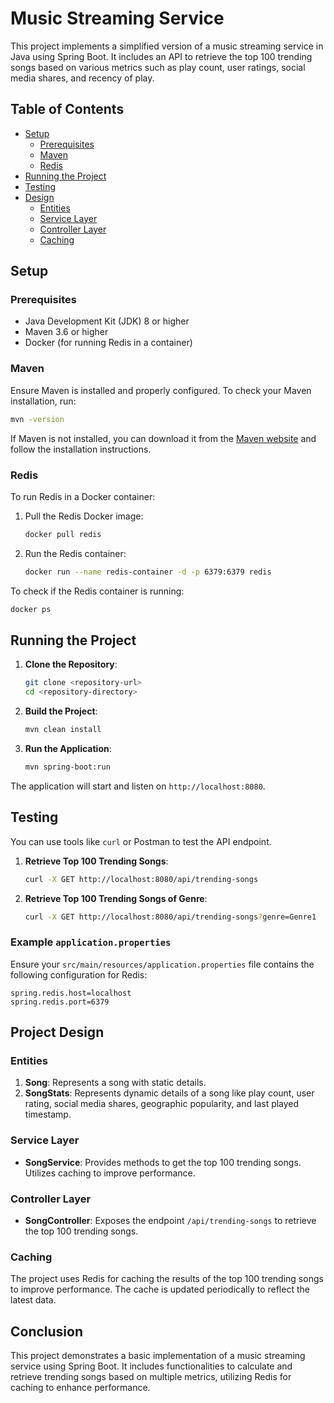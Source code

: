 # Music Streaming Service

This project implements a simplified version of a music streaming service in Java using Spring Boot. It includes an API to retrieve the top 100 trending songs based on various metrics such as play count, user ratings, social media shares, and recency of play.

## Table of Contents
- [Setup](#setup)
  - [Prerequisites](#prerequisites)
  - [Maven](#maven)
  - [Redis](#redis)
- [Running the Project](#running-the-project)
- [Testing](#testing)
- [Design](#design)
  - [Entities](#entities)
  - [Service Layer](#service-layer)
  - [Controller Layer](#controller-layer)
  - [Caching](#caching)

## Setup

### Prerequisites

- Java Development Kit (JDK) 8 or higher
- Maven 3.6 or higher
- Docker (for running Redis in a container)

### Maven

Ensure Maven is installed and properly configured. To check your Maven installation, run:

```sh
mvn -version
```

If Maven is not installed, you can download it from the [Maven website](https://maven.apache.org/install.html) and follow the installation instructions.

### Redis

To run Redis in a Docker container:

1. Pull the Redis Docker image:

    ```sh
    docker pull redis
    ```

2. Run the Redis container:

    ```sh
    docker run --name redis-container -d -p 6379:6379 redis
    ```

To check if the Redis container is running:

```sh
docker ps
```


## Running the Project

1. **Clone the Repository**:

    ```sh
    git clone <repository-url>
    cd <repository-directory>
    ```

2. **Build the Project**:

    ```sh
    mvn clean install
    ```

3. **Run the Application**:

    ```sh
    mvn spring-boot:run
    ```

The application will start and listen on `http://localhost:8080`.

## Testing

You can use tools like `curl` or Postman to test the API endpoint.

1. **Retrieve Top 100 Trending Songs**:

    ```sh
    curl -X GET http://localhost:8080/api/trending-songs
    ```

1. **Retrieve Top 100 Trending Songs of Genre**:

    ```sh
    curl -X GET http://localhost:8080/api/trending-songs?genre=Genre1
    ```

### Example `application.properties`

Ensure your `src/main/resources/application.properties` file contains the following configuration for Redis:

```properties
spring.redis.host=localhost
spring.redis.port=6379
```

## Project Design

### Entities

1. **Song**: Represents a song with static details.
2. **SongStats**: Represents dynamic details of a song like play count, user rating, social media shares, geographic popularity, and last played timestamp.

### Service Layer

- **SongService**: Provides methods to get the top 100 trending songs. Utilizes caching to improve performance.

### Controller Layer

- **SongController**: Exposes the endpoint `/api/trending-songs` to retrieve the top 100 trending songs.

### Caching

The project uses Redis for caching the results of the top 100 trending songs to improve performance. The cache is updated periodically to reflect the latest data.


## Conclusion

This project demonstrates a basic implementation of a music streaming service using Spring Boot. It includes functionalities to calculate and retrieve trending songs based on multiple metrics, utilizing Redis for caching to enhance performance.
